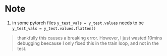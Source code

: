 # Note  

1. in some pytorch files `y_test_vals = y_test.values` needs to be `y_test_vals = y_test.values.flatten()` 

> thankfully this causes a breaking error. However, I just wasted 10mins debugging beecause I only fixed this in the train loop, and not in the test. 
